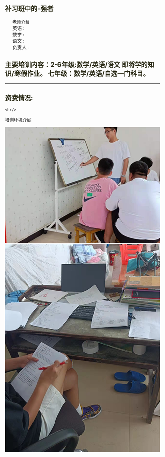 <html>
 <head>
  <title> 豆芽补习班 </title>
  <meta name="generator" content="editplus" />
  <meta name="author" content="" />
  <meta name="keywords" content="" />
  <meta name="description" content="" />
    <script type="application/javascript"/>
   alert("豆芽补习班欢迎您的到来！")
</script>
   <style spry:test="css">
@keyframes myfirst{
    from{color:yellow;}	 
    to{color:blude;}
}   
h2 {
    animation: myfirst 4s infinite;	   
	   }
    
.ie img{
	width:300px;
	height:250px;
	   float:left;
	 }
 .ie p{
	
	  font-size:25px;
	   } 
.two ul{
	  font-size:23px; 
	   }
 li{font-size:15px;
	   list-style-type:none;
	   }
    
  </style>
 </head>

<body>
   <h2>补习班中的-强者</h2>
<div class="two">
	<ul>老师介绍
	        <li>英语 :</li>
		<li>数学 :</li>
		<li>语文 :</li>
		<li>负责人 :</li>
	</ul>
<h2>
	主要培训内容：2-6年级:数学/英语/语文 即将学的知识/寒假作业。
                 七年级：数学/英语/自选一门科目。
	</h2>
 <hr/>
<h2> 资费情况:</h2>
</div>

	<hr/>
<div class="ie"><p>培训环境介绍</p>
 <img src="cram2.jpg"/>
 <img src="cram5.jpg"/>
 

</div>

</body>
</html>
